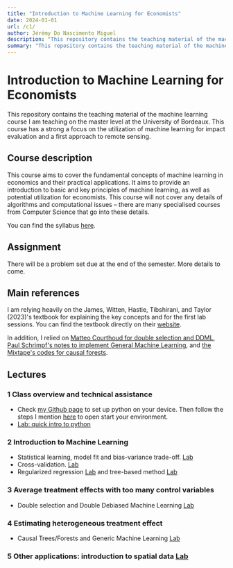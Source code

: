 ```yaml
---
title: "Introduction to Machine Learning for Economists" 
date: 2024-01-01
url: /c1/
author: Jérémy Do Nascimento Miguel
description: "This repository contains the teaching material of the machine learning course I am teaching on the master level at the University of Bordeaux. This course has a strong a focus on the utilization of machine learning for impact evaluation and a first approach to remote sensing." 
summary: "This repository contains the teaching material of the machine learning course I am teaching on the master level at the University of Bordeaux. This course has a strong a focus on the utilization of machine learning for impact evaluation and a first approach to remote sensing." 
---
```


# Introduction to Machine Learning for Economists 
This repository contains the teaching material of the machine learning course I am teaching on the master level at the University of Bordeaux. This course has a strong a focus on the utilization of machine learning for impact evaluation and a first approach to remote sensing.

## Course description
This course aims to cover the fundamental concepts of machine learning in economics and their practical applications. It aims to provide an introduction to basic and key principles of machine learning, as well as potential utilization for economists.  This course will not cover any details of algorithms and computational issues – there are many specialised courses from Computer Science that go into these details. 

You can find the syllabus [here](https://github.com/jdnmiguel/Applied-ML/tree/main/Syllabus.pdf).

## Assignment 
There will be a problem set due at the end of the semester. More details to come.

## Main references
 I am relying heavily on the James, Witten, Hastie, Tibshirani, and Taylor (2023)'s textbook for explaining the key concepts and for the first lab sessions. You can find the textbook directly on their [website](https://www.statlearning.com). 
 
In addition, I relied on [Matteo Courthoud for double selection and DDML](https://matteocourthoud.github.io/course/ml-econ/), [Paul Schrimpf's notes to implement General Machine Learning](https://economics.ubc.ca/profile/paul-schrimpf/), and [the Mixtape's codes for causal forests](https://github.com/Mixtape-Sessions/Heterogeneous-Effects/tree/main).
 ## Lectures

 ### 1 Class overview and technical assistance
- Check [my Github page](https://github.com/jdnmiguel/Code-corner/blob/main/geospatial.md) to set up python on your device. Then follow the steps I mention [here](https://github.com/jdnmiguel/Applied-ML/blob/main/Code/0_setup.md) to open start your environment.
- [Lab: quick intro to python](https://github.com/jdnmiguel/Applied-ML/blob/main/Code/1_python.ipynb)

 ### 2 Introduction to Machine Learning
- Statistical learning, model fit and bias-variance trade-off. [Lab](https://github.com/jdnmiguel/Applied-ML/blob/main/Code/2_regression.ipynb)
- Cross-validation. [Lab](https://github.com/jdnmiguel/Applied-ML/blob/main/Code/3_resampling.ipynb)
- Regularized regression [Lab](https://github.com/jdnmiguel/Applied-ML/blob/main/Code/4_linearmodel.ipynb) and tree-based method [Lab](https://github.com/jdnmiguel/Applied-ML/blob/main/Code/5_tree.ipynb)

### 3 Average treatment effects with too many control variables
- Double selection and Double Debiased Machine Learning  [Lab](https://github.com/jdnmiguel/Applied-ML/blob/main/Code/6_postdoubleselection.ipynb)

### 4  Estimating heterogeneous treatment effect
- Causal Trees/Forests and Generic Machine Learning [Lab](https://github.com/jdnmiguel/Applied-ML/blob/main/Code/7_heterogeneity.ipynb)

### 5 Other applications: introduction to spatial data [Lab](https://github.com/jdnmiguel/Applied-ML/blob/main/Code/8_Remote%20sensing.ipynb)
